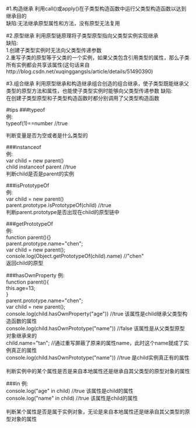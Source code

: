 #1.构造继承
利用call()或apply()在子类型构造函数中运行父类型构造函数以达到继承目的<br>
缺陷:无法继承原型属性和方法，没有原型无法复用

#2.原型继承
利用原型链原理将子类型原型指向父类型实例实现继承<br>
缺陷:<br>
1.创建子类型实例时无法向父类型传递参数<br>
2.重写子类的原型等于父类的一个实例，如果父类包含引用类型的属性，那么子类所有实例都会共享该属性(这句话来自http://blog.csdn.net/xuqinggangsls/article/details/51490390)

#3.组合继承
利用原型继承和构造继承组合创造的组合继承，使子类型既能继承父类型的原型方法和属性，也能使子类型实例时能够向父类型传递参数
缺陷:<br>
在创建子类型原型和子类型构造函数时都分别调用了父类型构造函数

#tips
###typeof                  
例:<br>
typeof(1)==number  //true

判断变量是否为空或者是什么类型的

###instanceof              
例:<br> 
var child = new parent()     
child instanceof parent //true  
判断child是否是parent的实例 

###isPrototypeOf           
例:<br> 
var child = new parent()    
parent.prototype.isPrototypeOf(child) //true  
判断parent.prototype是否出现在child的原型链中

###getPrototypeOf        
例:<br> 
function parent(){}<br> 
parent.prototype.name="chen";<br> 
var child = new parent();<br> 
console.log(Object.getPrototypeOf(child).name)  //"chen"<br> 
返回child的原型

###hasOwnProperty
例:<br> 
function parent(){<br> 
  this.age=13;<br> 
}<br> 
parent.prototype.name="chen";<br> 
var child = new parent();<br> 
console.log(child.hasOwnProperty("age"))    //true   该属性是child继承父类型构造函数的属性<br> 
console.log(child.hasOwnPrototype("name"))  //false  该属性是从父类型原型对象继承来的<br> 
child.name="tan";                           //通过重写屏蔽了原来的属性name，此时这个name就成了实例真正的属性<br> 
console.log(child.hasOwnPrototype("name"))  //true  是child实例真正有的属性 <br> 
<br>
判断实例中的某个属性是否是来自本地属性还是继承自其父类型的原型对象的属性

###in
例:<br> 
console.log("age" in child)    //true  该属性是child的属性<br> 
console.log("name" in child)   //true  该属性是child的属性<br> 
<br>
判断某个属性是否是属于实例对象，无论是来自本地属性还是继承自其父类型的原型对象的属性


